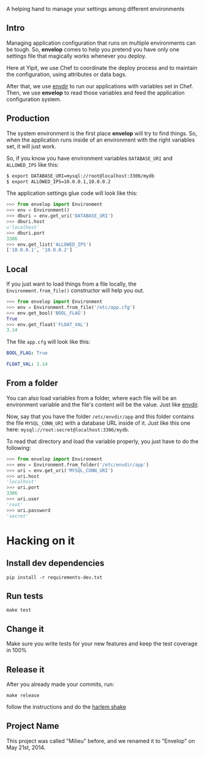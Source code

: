A helping hand to manage your settings among different environments

## Intro

Managing application configuration that runs on multiple environments
can be tough. So, **envelop** comes to help you pretend you have only one
settings file that magically works whenever you deploy.

Here at Yipit, we use Chef to coordinate the deploy process and to maintain the
configuration, using attributes or data bags.

After that, we use [envdir](http://cr.yp.to/daemontools/envdir.html)
to run our applications with variables set in Chef. Then, we use
**envelop** to read those variables and feed the application configuration
system.

## Production

The system environment is the first place **envelop** will try to find
things. So, when the application runs inside of an environment with the right
variables set, it will just work.

So, if you know you have environment variables
`DATABASE_URI` and `ALLOWED_IPS` like this:

```bash
$ export DATABASE_URI=mysql://root@localhost:3306/mydb
$ export ALLOWED_IPS=10.0.0.1,10.0.0.2
```

The application settings glue code will look like this:

```python
>>> from envelop import Environment
>>> env = Environment()
>>> dburi = env.get_uri('DATABASE_URI')
>>> dburi.host
u'localhost'
>>> dburi.port
3306
>>> env.get_list('ALLOWED_IPS')
['10.0.0.1', '10.0.0.2']
```

## Local

If you just want to load things from a file locally, the
`Environment.from_file()` constructor will help you out.

```python
>>> from envelop import Environment
>>> env = Environment.from_file('/etc/app.cfg')
>>> env.get_bool('BOOL_FLAG')
True
>>> env.get_float('FLOAT_VAL')
3.14
```

The file `app.cfg` will look like this:

```yaml
BOOL_FLAG: True

FLOAT_VAL: 3.14
```

## From a folder

You can also load variables from a folder, where each file will be an
environment variable and the file's content will be the value. Just like
[envdir](http://cr.yp.to/daemontools/envdir.html).

Now, say that you have the folder `/etc/envdir/app` and this folder contains
the file `MYSQL_CONN_URI` with a database URL inside of it. Just like this one
here: `mysql://root:secret@localhost:3306/mydb`.

To read that directory and load the variable properly, you just have to do the
following:

```python
>>> from envelop import Environment
>>> env = Environment.from_folder('/etc/envdir/app')
>>> uri = env.get_uri('MYSQL_CONN_URI')
>>> uri.host
'localhost'
>>> uri.port
3306
>>> uri.user
'root'
>>> uri.password
'secret'
```

# Hacking on it

## Install dev dependencies

```console
pip install -r requirements-dev.txt
```

## Run tests

```console
make test
```

## Change it

Make sure you write tests for your new features and keep the test coverage in 100%

## Release it

After you already made your commits, run:

```console
make release
```

follow the instructions and do the [harlem shake](http://www.youtube.com/watch?v=8vJiSSAMNWw)


## Project Name

This project was called "Milieu" before, and we renamed it to "Envelop" on May 21st, 2014.
